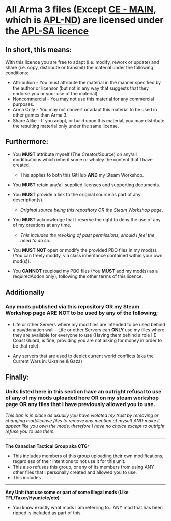 # All Arma 3 files (Except [CE - MAIN](https://github.com/Eagle-Studios/CE_Mods/wiki/CE-MAIN), which is [APL-ND](https://github.com/Eagle-Studios/CE_Mods/blob/main/LicenseStrict.md)) are licensed under the [APL-SA licence](https://www.bohemia.net/community/licenses/arma-public-license-share-alike)

## In short, this means:  

With this licence you are free to adapt (i.e. modify, rework or update) and share (i.e. copy, distribute or transmit) the material under the following conditions:

   - Attribution - You must attribute the material in the manner specified by the author or licensor (but not in any way that suggests that they endorse you or your use of the material).
   - Noncommercial - You may not use this material for any commercial purposes.
   - Arma Only - You may not convert or adapt this material to be used in other games than Arma 3. 
   - Share Alike - If you adapt, or build upon this material, you may distribute the resulting material only under the same license.

## Furthermore: 

- You **MUST** attribute myself (The Creator/Source) on any/all modifications which inherit some or wholey the content that I have created.
   - This applies to both this GitHub **AND** my Steam Workshop. 

- You **MUST** retain any/all supplied licenses and supporting documents. 

- You **MUST** provide a link to the original source as part of any description(s).
   - _Original source being this repository OR the Steam Workshop page_.

- You **MUST** acknowledge that I reserve the right to deny the use of any of my creations at any time.
   - _This includes the revoking of past permissions, should I feel the need to do so_.
     
- You **MUST NOT** open or modify the provided PBO files in my mod(s). (You can freely modify, via class inheritance contained within your own mod(s)).

- You **CANNOT** reupload my PBO files (You **MUST** add my mod(s) as a requiredAddon only), following the other terms of this licence. 

## Additionally

### Any mods published via this repository OR my Steam Workshop page **ARE NOT** to be used by any of the following;

   - Life or other Servers where my mod files are intended to be used behind a pay/donation wall - Life or other Servers can **ONLY** use my files where they are available for everyone to use (Having them behind a role I.E Coast Guard, is fine, providing you are not asking for money in order to be that role). 

   - Any servers that are used to depict current world conflicts (aka the Current Wars in: Ukraine & Gaza)


## Finally:

### Units listed here in this section have an outright refusal to use of any of my mods uploaded here **OR** on my steam workshop page **OR** any files that I have previously allowed you to use. 
_This ban is in place as usually you have violated my trust by removing or changing mod/license files to remove any mention of myself AND make it appear like you own the mods, therefore I have no choice except to outright refuse you to use them._

---------------
**The Canadian Tactical Group aka CTG:**

   - This includes members of this group uploading their own modifications, regardless of their intentions to not use it for this unit.
   - This also refuses this group, or any of its members from using ANY other files that I personally created and allowed you to use.
   - This includes 

---------------
**Any Unit that use some or part of some illegal mods (Like TFL/Taxer/Hyun/etc/etc)**
   - You know exactly  what mods I am referring to.. ANY mod that has been ripped is included as part of this. 
